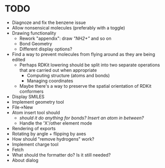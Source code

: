 # TODO

* Diagnoze and fix the benzene issue
* Allow nonsensical molecules (preferably with a toggle)
* Drawing functionality
  * Rework "appendix": draw _"NH2+"_ and so on
  * Bond Geometry
  * Different display options?
* Find a way to prevent molecules from flying around as they are being edited
  * Perhaps RDKit lowering should be split into two separate operations that are carried out when appropriate
    * Computing structure (atoms and bonds)
    * Managing coordinates
  * Maybe there's a way to preserve the spatial orientation of RDKit conformers
* Display SMILES
* Implement geometry tool
* File->New 
* Atom insert tool should 
  * _should it do anything for bonds? Insert an atom in between?_
  * Handle the 'X'/other element mode
* Rendering of exports
* Rotating by angle + flipping by axes
* How should "remove hydrogens" work?
* Implement charge tool
* Fetch
* What should the formatter do? Is it still needed?
* About dialog
